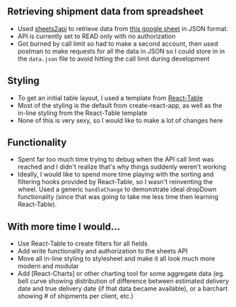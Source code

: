 ## Retrieving shipment data from spreadsheet

* Used [sheets2api](https://sheet2api.com/) to retrieve data from [this google sheet](https://docs.google.com/spreadsheets/d/1J87LPbUFmG9DSa0dQeWvikuZ0xmr-r1u-XBdr-nXlbU/edit?usp=sharing) in JSON format. 
* API is currently set to READ only with no authorization
* Got burned by call limit so had to make a second account, then used postman to make requests for all the data in JSON so I could store in in the `data.json` file to avoid hitting the call limit during development

## Styling

* To get an initial table layout, I used a template from [React-Table](https://react-table.tanstack.com/)
* Most of the styling is the default from create-react-app, as well as the in-line styling from the React-Table template
* None of this is very sexy, so I would like to make a lot of changes here

## Functionality

* Spent far too much time trying to debug when the API call limit was reached and I didn't realize that's why things suddenly weren't working
* Ideally, I would like to spend more time playing with the sorting and filtering hooks provided by React-Table, so I wasn't reinventing the wheel. Used a generic `handleChange` to demonstrate ideal dropDown functionality (since that was going to take me less time then learning React-Table).

## With more time I would...

* Use React-Table to create filters for all fields
* Add write functionality and authorization to the sheets API
* Move all in-line styling to stylesheet and make it all look much more modern and modular
* Add [React-Charts] or other charting tool for some aggregate data (eg. bell curve showing distribution of difference between estimated delivery date and true delivery date (if that data became available), or a barchart showing # of shipments per client, etc.)